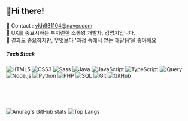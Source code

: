 <h2> 🍊Hi there! </h2>

<span> 💌 Contact : ykh931104@naver.com </span> <br>
<span> 🔎 UX를 중요시하는 부지런한 소통왕 개발자, 김명지입니다. </span> <br>
<span> 🥕 결과도 중요하지만, 무엇보다 '과정 속에서 얻는 깨달음'을 좋아해요 </span>




##### Tech Stack
![HTML5](https://img.shields.io/badge/-HTML5-000000?style=flat&logo=html5)
![CSS3](https://img.shields.io/badge/-CSS3-222222?style=flat&logo=CSS3&logoColor=1572B6)
![Sass](https://img.shields.io/badge/-Sass-222222?style=flat&logo=Sass&logoColor=CC6699)
![Java](https://img.shields.io/badge/-Java-000000?style=flat&logo=java)
![JavaScript](https://img.shields.io/badge/-JavaScript-000000?style=flat&logo=javascript)
![TypeScript](https://img.shields.io/badge/-TypeScript-000000?style=flat&logo=typescript)
![jQuery](https://img.shields.io/badge/-jQuery-222222?style=flat&logo=jQuery&logoColor=0769AD)
![Node.js](https://img.shields.io/badge/-Node.js-222222?style=flat&logo=node.js&logoColor=339933)
![Python](https://img.shields.io/badge/-Python-000000?style=flat&logo=python)
![PHP](https://img.shields.io/badge/-PHP-222222?style=flat&logo=PHP&logoColor=777BB4)
![SQL](https://img.shields.io/badge/-SQL-000000?style=flat&logo=postgresql)
![Git](https://img.shields.io/badge/-Git-222222?style=flat&logo=git&logoColor=F05032)
![GitHub](https://img.shields.io/badge/-GitHub-222222?style=flat&logo=github&logoColor=181717)

<br/>
<br/>
<br/>


![Anurag's GitHub stats](https://github-readme-stats.vercel.app/api?username=LimDDung&show_icons=true&theme=buefy )
![Top Langs](https://github-readme-stats.vercel.app/api/top-langs/?username=LimDDung&layout=compact&theme=buefy)
